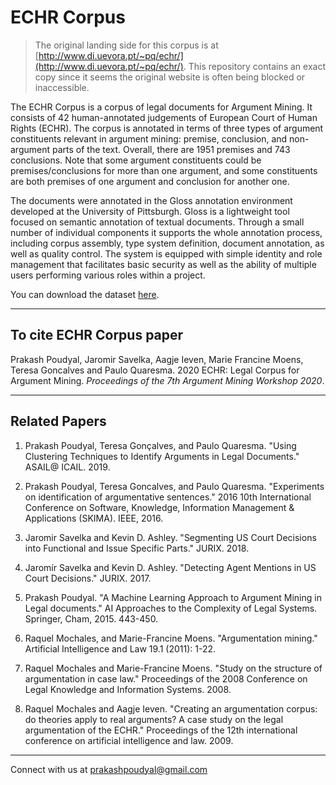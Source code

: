 # ECHR Corpus

> The original landing side for this corpus is at [http://www.di.uevora.pt/~pq/echr/](http://www.di.uevora.pt/~pq/echr/). This repository contains an exact copy since it seems the original website is often being blocked or inaccessible.

The ECHR Corpus is a corpus of legal documents for Argument Mining. It consists of 42 human-annotated judgements of European Court of Human Rights (ECHR). The corpus is annotated in terms of three types of argument constituents relevant in argument mining: premise, conclusion, and non-argument parts of the text. Overall, there are 1951 premises and 743 conclusions. Note that some argument constituents could be premises/conclusions for more than one argument, and some constituents are both premises of one argument and conclusion for another one.

The documents were annotated in the Gloss annotation environment developed at the University of Pittsburgh. Gloss is a lightweight tool focused on semantic annotation of textual documents. Through a small number of individual components it supports the whole annotation process, including corpus assembly, type system definition, document annotation, as well as quality control. The system is equipped with simple identity and role management that facilitates basic security as well as the ability of multiple users performing various roles within a project.

You can download the dataset [here](https://github.com/jsavelka/echr/blob/main/echr-corpus.zip).
___

## To cite ECHR Corpus paper

Prakash Poudyal, Jaromir Savelka, Aagje Ieven, Marie Francine Moens, Teresa Goncalves and Paulo Quaresma. 2020 ECHR: Legal Corpus for Argument Mining. *Proceedings of the 7th Argument Mining Workshop 2020*.

___

## Related Papers

1. Prakash Poudyal, Teresa Gonçalves, and Paulo Quaresma. "Using Clustering Techniques to Identify Arguments in Legal Documents." ASAIL@ ICAIL. 2019.

2. Prakash Poudyal, Teresa Goncalves, and Paulo Quaresma. "Experiments on identification of argumentative sentences." 2016 10th International Conference on Software, Knowledge, Information Management & Applications (SKIMA). IEEE, 2016.

3. Jaromir Savelka and Kevin D. Ashley. "Segmenting US Court Decisions into Functional and Issue Specific Parts." JURIX. 2018.

4. Jaromír Savelka and Kevin D. Ashley. "Detecting Agent Mentions in US Court Decisions." JURIX. 2017.

5. Prakash Poudyal. "A Machine Learning Approach to Argument Mining in Legal documents." AI Approaches to the Complexity of Legal Systems. Springer, Cham, 2015. 443-450.

6. Raquel Mochales, and Marie-Francine Moens. "Argumentation mining." Artificial Intelligence and Law 19.1 (2011): 1-22.

7. Raquel Mochales and Marie-Francine Moens. "Study on the structure of argumentation in case law." Proceedings of the 2008 Conference on Legal Knowledge and Information Systems. 2008.

8. Raquel Mochales and Aagje Ieven. "Creating an argumentation corpus: do theories apply to real arguments? A case study on the legal argumentation of the ECHR." Proceedings of the 12th international conference on artificial intelligence and law. 2009.

___

Connect with us at prakashpoudyal@gmail.com
